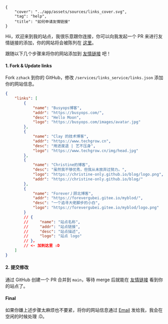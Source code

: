 ```metadata
{
    "cover": "../app/assets/sources/links_cover.svg",
    "tag": "help",
    "title": "如何申请友情链接"
}
```

Hii，欢迎来到我的站点，我很乐意跟你连接，你可以向我发起一个 PR 来进行友情链接的添加，你的网站将会被陈列在 [这里](/links)。

跟随以下几个步骤来将你的网站添加到 [友情链接](/links) 吧！

#### 1. Fork & Update links
Fork `zzhack` 到你的 GitHub，修改 `/services/links_service/links.json` 添加你的网站信息。
```json
{
    "links": [
        {
            "name": "Busyops博客",
            "addr": "https://busyops.com/",
            "desc": "Hello Moon",
            "logo": "https://busyops.com/images/avatar.jpg"
        },
        {
            "name": "Clay 的技术博客",
            "addr": "https://www.techgrow.cn",
            "desc": "用进废退 | 艺不压身",
            "logo": "https://www.techgrow.cn/img/head.jpg"
        },
        {
            "name": "Christine的博客",
            "desc": "虽然我不够优秀，但我从未放弃过努力。",
            "logo": "https://christine-only.github.io/blog/logo.png",
            "addr": "https://christine-only.github.io/blog/"
        },
        {
            "name": "Forever丿顾北博客", 
            "addr": "https://forevergubei.gitee.io/myblod/",
            "desc": "一个追寻大佬脚步的小白",
            "logo": "https://forevergubei.gitee.io/myblod/logo.png"
        }
        // {
        //     "name": "站点名称", 
        //     "addr": "站点链接",
        //     "desc": "站点描述",
        //     "logo": "站点 logo"
        // }，
        // <- 加到这里 :D
    ]
}
```

#### 2. 提交修改
通过 GitHub 创建一个 PR 合并到 `main`，等待 merge 后就能在 [友情链接](/links) 看到你的站点了。

#### Final
如果你嫌上述步骤太麻烦也不要紧，将你的网站信息通过 [Email](mailto:anambakam@icloud.com) 发给我，我会在空闲的时候处理 :D。
